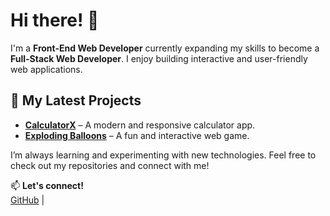 # Hi there! 👋  

I'm a **Front-End Web Developer** currently expanding my skills to become a **Full-Stack Web Developer**. I enjoy building interactive and user-friendly web applications.  

## 🚀 My Latest Projects  
- **[CalculatorX](https://github.com/usmandev24/calculatorX)** – A modern and responsive calculator app.  
- **[Exploding Balloons](https://github.com/usmandev24/Exploding_Balloons)** – A fun and interactive web game.  

I’m always learning and experimenting with new technologies. Feel free to check out my repositories and connect with me!  

📫 **Let's connect!**  
[GitHub](https://github.com/usmandev24) |

<!---
usmandev24/usmandev24 is a ✨ special ✨ repository because its `README.md` (this file) appears on your GitHub profile.
You can click the Preview link to take a look at your changes.
--->
